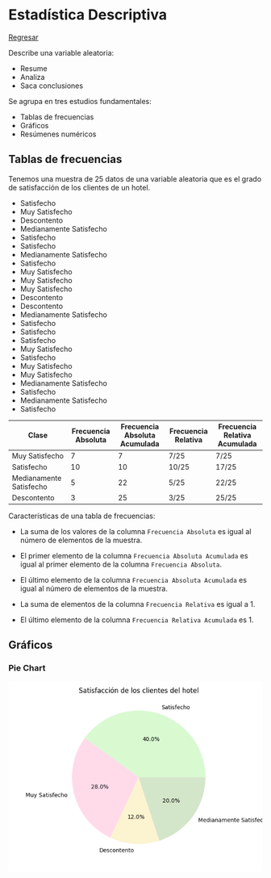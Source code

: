 # Estadística Descriptiva

[Regresar](../../README.md)

Describe una variable aleatoria:

- Resume
- Analiza
- Saca conclusiones

Se agrupa en tres estudios fundamentales:

- Tablas de frecuencias
- Gráficos
- Resúmenes numéricos

## Tablas de frecuencias

Tenemos una muestra de 25 datos de una variable aleatoria que es el grado de
satisfacción de los clientes de un hotel.

- Satisfecho
- Muy Satisfecho
- Descontento
- Medianamente Satisfecho
- Satisfecho
- Satisfecho
- Medianamente Satisfecho
- Satisfecho
- Muy Satisfecho
- Muy Satisfecho
- Muy Satisfecho
- Descontento
- Descontento
- Medianamente Satisfecho
- Satisfecho
- Satisfecho
- Satisfecho
- Muy Satisfecho
- Satisfecho
- Muy Satisfecho
- Muy Satisfecho
- Medianamente Satisfecho
- Satisfecho
- Medianamente Satisfecho
- Satisfecho

| Clase                   | Frecuencia Absoluta | Frecuencia Absoluta Acumulada | Frecuencia Relativa | Frecuencia Relativa Acumulada |
|-------------------------|---------------------|-------------------------------|---------------------|-------------------------------|
| Muy Satisfecho          | 7                   | 7                             | 7/25                | 7/25                          |
| Satisfecho              | 10                  | 10                            | 10/25               | 17/25                         |
| Medianamente Satisfecho | 5                   | 22                            | 5/25                | 22/25                         |
| Descontento             | 3                   | 25                            | 3/25                | 25/25                         |

Características de una tabla de frecuencias:

- La suma de los valores de la columna `Frecuencia Absoluta` es igual al número
  de elementos de la muestra.

- El primer elemento de la columna `Frecuencia Absoluta Acumulada` es igual
  al primer elemento de la columna `Frecuencia Absoluta`.

- El último elemento de la columna `Frecuencia Absoluta Acumulada` es igual
  al número de elementos de la muestra.

- La suma de elementos de la columna `Frecuencia Relativa` es igual a 1.

- El último elemento de la columna `Frecuencia Relativa Acumulada` es 1.

## Gráficos

### Pie Chart

![Pie Chart](../images/satisfaccion_clientes_hotel.png "Pie Chart")
